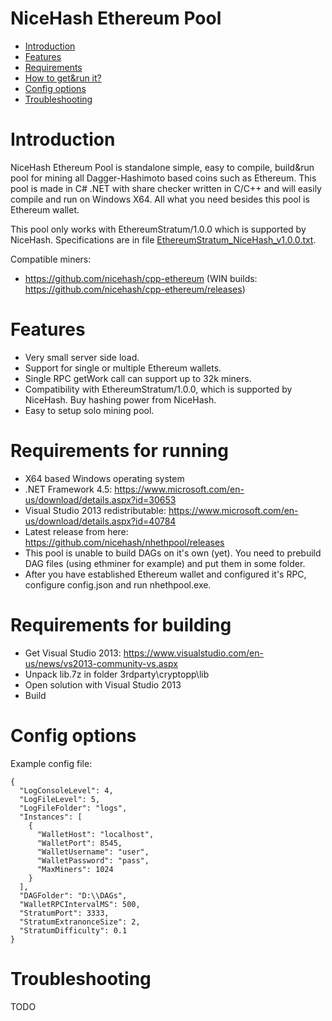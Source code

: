 # NiceHash Ethereum Pool

- [Introduction](#introduction)
- [Features](#features)
- [Requirements](#requirements)
- [How to get&run it?](#build)
- [Config options](#options)
- [Troubleshooting](#troubleshooting)

# <a name="introduction"></a> Introduction

NiceHash Ethereum Pool is standalone simple, easy to compile, build&run pool for mining all Dagger-Hashimoto based coins such as Ethereum. This pool is made in C# .NET with share checker written in C/C++ and will easily compile and run on Windows X64. All what you need besides this pool is Ethereum wallet.

This pool only works with EthereumStratum/1.0.0 which is supported by NiceHash. Specifications are in file <a href="https://github.com/nicehash/nhethpool/blob/master/EthereumStratum_NiceHash_v1.0.0.txt">EthereumStratum_NiceHash_v1.0.0.txt</a>.

Compatible miners:
- https://github.com/nicehash/cpp-ethereum (WIN builds: https://github.com/nicehash/cpp-ethereum/releases)

# <a name="benefits"></a> Features

- Very small server side load.
- Support for single or multiple Ethereum wallets.
- Single RPC getWork call can support up to 32k miners.
- Compatibility with EthereumStratum/1.0.0, which is supported by NiceHash. Buy hashing power from NiceHash.
- Easy to setup solo mining pool.

# <a name="requirements"></a> Requirements for running

- X64 based Windows operating system
- .NET Framework 4.5: https://www.microsoft.com/en-us/download/details.aspx?id=30653
- Visual Studio 2013 redistributable: https://www.microsoft.com/en-us/download/details.aspx?id=40784
- Latest release from here: https://github.com/nicehash/nhethpool/releases
- This pool is unable to build DAGs on it's own (yet). You need to prebuild DAG files (using ethminer for example) and put them in some folder.
- After you have established Ethereum wallet and configured it's RPC, configure config.json and run nhethpool.exe.

# <a name="build"></a> Requirements for building

- Get Visual Studio 2013: https://www.visualstudio.com/en-us/news/vs2013-community-vs.aspx
- Unpack lib.7z in folder 3rdparty\cryptopp\lib
- Open solution with Visual Studio 2013
- Build

# <a name="options"></a> Config options

Example config file:
```
{
  "LogConsoleLevel": 4,
  "LogFileLevel": 5,
  "LogFileFolder": "logs",
  "Instances": [
    {
      "WalletHost": "localhost",
      "WalletPort": 8545,
      "WalletUsername": "user",
      "WalletPassword": "pass",
      "MaxMiners": 1024
    }
  ],
  "DAGFolder": "D:\\DAGs",
  "WalletRPCIntervalMS": 500,
  "StratumPort": 3333,
  "StratumExtranonceSize": 2,
  "StratumDifficulty": 0.1
}
```

# <a name="troubleshooting"></a> Troubleshooting

TODO